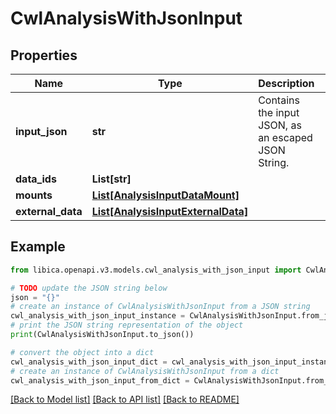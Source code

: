# CwlAnalysisWithJsonInput


## Properties

Name | Type | Description | Notes
------------ | ------------- | ------------- | -------------
**input_json** | **str** | Contains the input JSON, as an escaped JSON String. | 
**data_ids** | **List[str]** |  | [optional] 
**mounts** | [**List[AnalysisInputDataMount]**](AnalysisInputDataMount.md) |  | [optional] 
**external_data** | [**List[AnalysisInputExternalData]**](AnalysisInputExternalData.md) |  | [optional] 

## Example

```python
from libica.openapi.v3.models.cwl_analysis_with_json_input import CwlAnalysisWithJsonInput

# TODO update the JSON string below
json = "{}"
# create an instance of CwlAnalysisWithJsonInput from a JSON string
cwl_analysis_with_json_input_instance = CwlAnalysisWithJsonInput.from_json(json)
# print the JSON string representation of the object
print(CwlAnalysisWithJsonInput.to_json())

# convert the object into a dict
cwl_analysis_with_json_input_dict = cwl_analysis_with_json_input_instance.to_dict()
# create an instance of CwlAnalysisWithJsonInput from a dict
cwl_analysis_with_json_input_from_dict = CwlAnalysisWithJsonInput.from_dict(cwl_analysis_with_json_input_dict)
```
[[Back to Model list]](../README.md#documentation-for-models) [[Back to API list]](../README.md#documentation-for-api-endpoints) [[Back to README]](../README.md)



